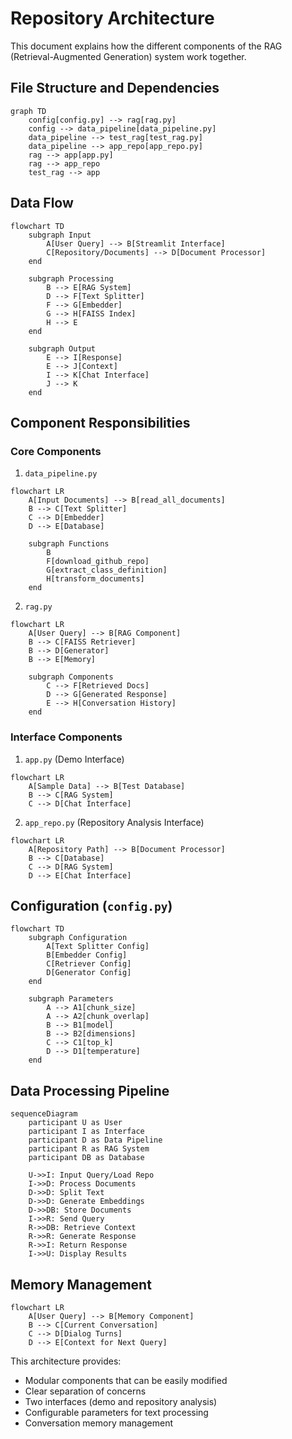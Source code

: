 # Repository Architecture

This document explains how the different components of the RAG (Retrieval-Augmented Generation) system work together.

## File Structure and Dependencies

```mermaid
graph TD
    config[config.py] --> rag[rag.py]
    config --> data_pipeline[data_pipeline.py]
    data_pipeline --> test_rag[test_rag.py]
    data_pipeline --> app_repo[app_repo.py]
    rag --> app[app.py]
    rag --> app_repo
    test_rag --> app
```

## Data Flow

```mermaid
flowchart TD
    subgraph Input
        A[User Query] --> B[Streamlit Interface]
        C[Repository/Documents] --> D[Document Processor]
    end

    subgraph Processing
        B --> E[RAG System]
        D --> F[Text Splitter]
        F --> G[Embedder]
        G --> H[FAISS Index]
        H --> E
    end

    subgraph Output
        E --> I[Response]
        E --> J[Context]
        I --> K[Chat Interface]
        J --> K
    end
```

## Component Responsibilities

### Core Components

1. `data_pipeline.py`
```mermaid
flowchart LR
    A[Input Documents] --> B[read_all_documents]
    B --> C[Text Splitter]
    C --> D[Embedder]
    D --> E[Database]
    
    subgraph Functions
        B
        F[download_github_repo]
        G[extract_class_definition]
        H[transform_documents]
    end
```

2. `rag.py`
```mermaid
flowchart LR
    A[User Query] --> B[RAG Component]
    B --> C[FAISS Retriever]
    B --> D[Generator]
    B --> E[Memory]
    
    subgraph Components
        C --> F[Retrieved Docs]
        D --> G[Generated Response]
        E --> H[Conversation History]
    end
```

### Interface Components

1. `app.py` (Demo Interface)
```mermaid
flowchart LR
    A[Sample Data] --> B[Test Database]
    B --> C[RAG System]
    C --> D[Chat Interface]
```

2. `app_repo.py` (Repository Analysis Interface)
```mermaid
flowchart LR
    A[Repository Path] --> B[Document Processor]
    B --> C[Database]
    C --> D[RAG System]
    D --> E[Chat Interface]
```

## Configuration (`config.py`)

```mermaid
flowchart TD
    subgraph Configuration
        A[Text Splitter Config]
        B[Embedder Config]
        C[Retriever Config]
        D[Generator Config]
    end

    subgraph Parameters
        A --> A1[chunk_size]
        A --> A2[chunk_overlap]
        B --> B1[model]
        B --> B2[dimensions]
        C --> C1[top_k]
        D --> D1[temperature]
    end
```

## Data Processing Pipeline

```mermaid
sequenceDiagram
    participant U as User
    participant I as Interface
    participant D as Data Pipeline
    participant R as RAG System
    participant DB as Database

    U->>I: Input Query/Load Repo
    I->>D: Process Documents
    D->>D: Split Text
    D->>D: Generate Embeddings
    D->>DB: Store Documents
    I->>R: Send Query
    R->>DB: Retrieve Context
    R->>R: Generate Response
    R->>I: Return Response
    I->>U: Display Results
```

## Memory Management

```mermaid
flowchart LR
    A[User Query] --> B[Memory Component]
    B --> C[Current Conversation]
    C --> D[Dialog Turns]
    D --> E[Context for Next Query]
```

This architecture provides:
- Modular components that can be easily modified
- Clear separation of concerns
- Two interfaces (demo and repository analysis)
- Configurable parameters for text processing
- Conversation memory management